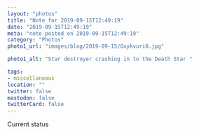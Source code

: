 ```yaml
---
layout: "photos"
title: "Note for 2019-09-15T12:49:19"
date: "2019-09-15T12:49:19"
meta: "note posted on 2019-09-15T12:49:19"
category: "Photos"
photo1_url: "images/blog/2019-09-15/OxykvuriO.jpg"

photo1_alt: "Star destroyer crashing in to the Death Star "

tags:
- miscellaneous
location: ""
twitter: false
mastodon: false
twitterCard: false
---
```

Current status
